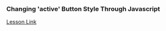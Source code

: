 ### Changing 'active' Button Style Through Javascript

[Lesson Link](https://www.coursera.org/learn/html-css-javascript-for-web-developers/lecture/sqfGR/lecture-63-changing-active-button-style-through-javascript)